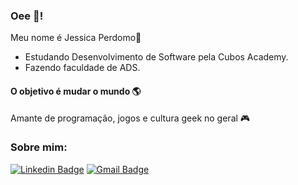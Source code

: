 ### Oee 👋!

Meu nome é Jessica Perdomo👾
- Estudando Desenvolvimento de Software pela Cubos Academy.
- Fazendo faculdade de ADS.

#### O objetivo é mudar o mundo 🌎
Amante de programação, jogos e cultura geek no geral 🎮

### Sobre mim:
[![Linkedin Badge](https://img.shields.io/badge/-Jessica%20Perdomo-00CED1?style=flat-square&logo=Linkedin&logoColor=white&link=https://www.linkedin.com/in/jessica-perdomo-0317b5166/)](https://www.linkedin.com/in/jessica-perdomo-0317b5166/) 
[![Gmail Badge](https://img.shields.io/badge/-j.perdomoalves@gmail.com-00CED1?style=flat-square&logo=Gmail&logoColor=white&link=mailto:j.perdomoalves@gmail.com)](mailto:j.perdomoalves@gmail.com)
